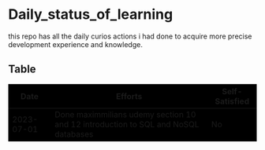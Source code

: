 # Daily_status_of_learning
this repo has all the daily curios actions i had done to acquire more precise development experience and knowledge.


## Table
| Date       | Efforts   | Self-Satisfied |
|------------|-----------|----------------|
| 2023-07-01 | Done maximmilians udemy section 10 and 12 introduction to SQL and NoSQL databases | No|
<style>
table {
    background-color: black;
}

tr:nth-child(even) {
    background-color: grey;
}
</style>
